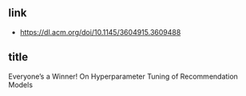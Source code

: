 ## link

- https://dl.acm.org/doi/10.1145/3604915.3609488

## title

Everyone’s a Winner! On Hyperparameter Tuning of Recommendation Models
